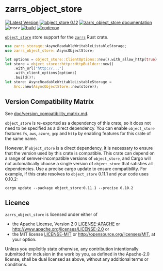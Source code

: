 # zarrs_object_store

[![Latest Version](https://img.shields.io/crates/v/zarrs_object_store.svg)](https://crates.io/crates/zarrs_object_store)
[![object_store 0.12](https://img.shields.io/badge/object__store-0.12-blue)](https://crates.io/crates/object_store)
[![zarrs_object_store documentation](https://docs.rs/zarrs_object_store/badge.svg)](https://docs.rs/zarrs_object_store)
![msrv](https://img.shields.io/crates/msrv/zarrs_object_store)
[![build](https://github.com/zarrs/zarrs/actions/workflows/ci.yml/badge.svg)](https://github.com/zarrs/zarrs/actions/workflows/ci.yml)
[![codecov](https://codecov.io/gh/zarrs/zarrs/graph/badge.svg?component=zarrs_object_store)](https://codecov.io/gh/zarrs/zarrs)

[`object_store`](https://crates.io/crates/object_store) store support for the [`zarrs`](https://crates.io/crates/zarrs) Rust crate.

```rust
use zarrs_storage::AsyncReadableWritableListableStorage;
use zarrs_object_store::AsyncObjectStore;

let options = object_store::ClientOptions::new().with_allow_http(true);
let store = object_store::http::HttpBuilder::new()
    .with_url("http://...")
    .with_client_options(options)
    .build()?;
let store: AsyncReadableWritableListableStorage =
    Arc::new(AsyncObjectStore::new(store));
```

## Version Compatibility Matrix
See [doc/version_compatibility_matrix.md](./doc/version_compatibility_matrix.md).

`object_store` is re-exported as a dependency of this crate, so it does not need to be specified as a direct dependency.
You can enable `object_store` features `fs`, `aws`, `azure`, `gcp` and `http` by enabling features for this crate of the same name.

However, if `object_store` is a direct dependency, it is necessary to ensure that the version used by this crate is compatible.
This crate can depend on a range of semver-incompatible versions of `object_store`, and Cargo will not automatically choose a single version of `object_store` that satisfies all dependencies.
Use a precise cargo update to ensure compatibility.
For example, if this crate resolves to `object_store` 0.11.1 and your code uses 0.10.2:
```shell
cargo update --package object_store:0.11.1 --precise 0.10.2
```

## Licence
`zarrs_object_store` is licensed under either of
 - the Apache License, Version 2.0 [LICENSE-APACHE](./LICENCE-APACHE) or <http://www.apache.org/licenses/LICENSE-2.0> or
 - the MIT license [LICENSE-MIT](./LICENCE-MIT) or <http://opensource.org/licenses/MIT>, at your option.

Unless you explicitly state otherwise, any contribution intentionally submitted for inclusion in the work by you, as defined in the Apache-2.0 license, shall be dual licensed as above, without any additional terms or conditions.
